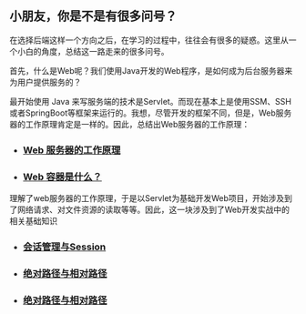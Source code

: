 ## 小朋友，你是不是有很多问号？

在选择后端这样一个方向之后，在学习的过程中，往往会有很多的疑惑。这里从一个小白的角度，总结这一路走来的很多问号。

首先，什么是Web呢？我们使用Java开发的Web程序，是如何成为后台服务器来为用户提供服务的？

最开始使用 Java 来写服务端的技术是Servlet。而现在基本上是使用SSM、SSH或者SpringBoot等框架来运行的。我想，尽管开发的框架不同，但是，Web服务器的工作原理肯定是一样的。因此，总结出Web服务器的工作原理：

- ### [Web 服务器的工作原理](./docs/Web/Web-001Web服务器工作原理.md)

- ### [Web 容器是什么？](./docs/Web/Web-002Web容器是什么？.md)

理解了web服务器的工作原理，于是以Servlet为基础开发Web项目，开始涉及到了网络请求、对文件资源的读取等等。因此，这一块涉及到了Web开发实战中的相关基础知识

- ### [会话管理与Session](./docs/Web/Web-003会话与状态管理之Session机制.md)
- ### [绝对路径与相对路径](./docs/Web/Web-004绝对路径与相对路径.md)
- ### [绝对路径与相对路径](./docs/Web/Web-004绝对路径与相对路径.md)

